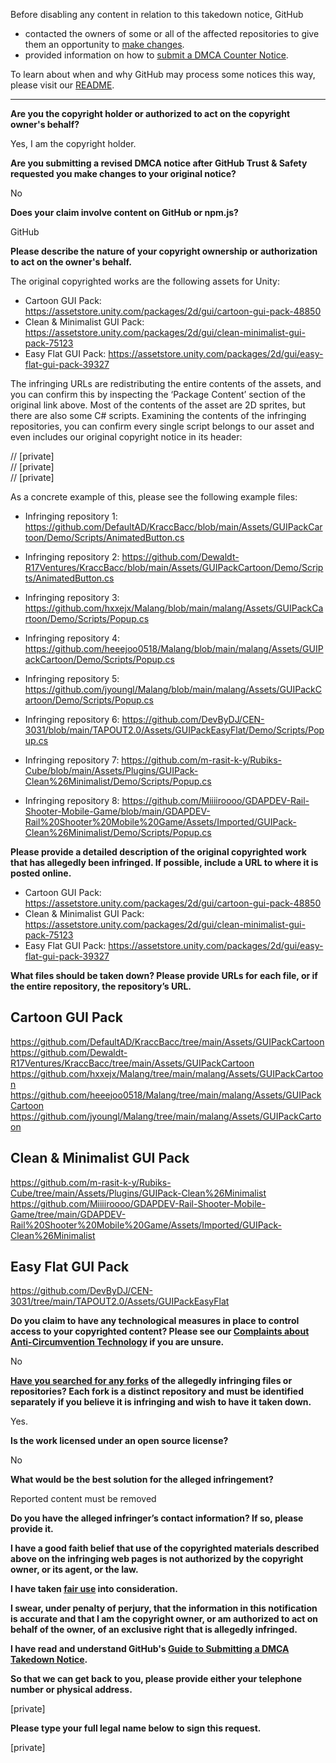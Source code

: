 Before disabling any content in relation to this takedown notice, GitHub
- contacted the owners of some or all of the affected repositories to give them an opportunity to [make changes](https://docs.github.com/en/github/site-policy/dmca-takedown-policy#a-how-does-this-actually-work).
- provided information on how to [submit a DMCA Counter Notice](https://docs.github.com/en/articles/guide-to-submitting-a-dmca-counter-notice).

To learn about when and why GitHub may process some notices this way, please visit our [README](https://github.com/github/dmca/blob/master/README.md#anatomy-of-a-takedown-notice).

---

**Are you the copyright holder or authorized to act on the copyright owner's behalf?**

Yes, I am the copyright holder.

**Are you submitting a revised DMCA notice after GitHub Trust & Safety requested you make changes to your original notice?**

No

**Does your claim involve content on GitHub or npm.js?**

GitHub

**Please describe the nature of your copyright ownership or authorization to act on the owner's behalf.**

The original copyrighted works are the following assets for Unity:

- Cartoon GUI Pack: https://assetstore.unity.com/packages/2d/gui/cartoon-gui-pack-48850
- Clean & Minimalist GUI Pack: https://assetstore.unity.com/packages/2d/gui/clean-minimalist-gui-pack-75123
- Easy Flat GUI Pack: https://assetstore.unity.com/packages/2d/gui/easy-flat-gui-pack-39327

The infringing URLs are redistributing the entire contents of the assets, and you can confirm this by inspecting the ‘Package Content’ section of the original link above. Most of the contents of the asset are 2D sprites, but there are also some C# scripts. Examining the contents of the infringing repositories, you can confirm every single script belongs to our asset and even includes our original copyright notice in its header:

// [private]  
// [private]  
// [private]  

As a concrete example of this, please see the following example files:

- Infringing repository 1: https://github.com/DefaultAD/KraccBacc/blob/main/Assets/GUIPackCartoon/Demo/Scripts/AnimatedButton.cs

- Infringing repository 2: https://github.com/Dewaldt-R17Ventures/KraccBacc/blob/main/Assets/GUIPackCartoon/Demo/Scripts/AnimatedButton.cs

- Infringing repository 3: https://github.com/hxxejx/Malang/blob/main/malang/Assets/GUIPackCartoon/Demo/Scripts/Popup.cs

- Infringing repository 4: https://github.com/heeejoo0518/Malang/blob/main/malang/Assets/GUIPackCartoon/Demo/Scripts/Popup.cs

- Infringing repository 5: https://github.com/jyoungl/Malang/blob/main/malang/Assets/GUIPackCartoon/Demo/Scripts/Popup.cs

- Infringing repository 6: https://github.com/DevByDJ/CEN-3031/blob/main/TAPOUT2.0/Assets/GUIPackEasyFlat/Demo/Scripts/Popup.cs

- Infringing repository 7: https://github.com/m-rasit-k-y/Rubiks-Cube/blob/main/Assets/Plugins/GUIPack-Clean%26Minimalist/Demo/Scripts/Popup.cs

- Infringing repository 8: https://github.com/Miiiiroooo/GDAPDEV-Rail-Shooter-Mobile-Game/blob/main/GDAPDEV-Rail%20Shooter%20Mobile%20Game/Assets/Imported/GUIPack-Clean%26Minimalist/Demo/Scripts/Popup.cs

**Please provide a detailed description of the original copyrighted work that has allegedly been infringed. If possible, include a URL to where it is posted online.**

- Cartoon GUI Pack: https://assetstore.unity.com/packages/2d/gui/cartoon-gui-pack-48850  
- Clean & Minimalist GUI Pack: https://assetstore.unity.com/packages/2d/gui/clean-minimalist-gui-pack-75123  
- Easy Flat GUI Pack: https://assetstore.unity.com/packages/2d/gui/easy-flat-gui-pack-39327  

**What files should be taken down? Please provide URLs for each file, or if the entire repository, the repository’s URL.**

Cartoon GUI Pack  
------------------  
https://github.com/DefaultAD/KraccBacc/tree/main/Assets/GUIPackCartoon  
https://github.com/Dewaldt-R17Ventures/KraccBacc/tree/main/Assets/GUIPackCartoon  
https://github.com/hxxejx/Malang/tree/main/malang/Assets/GUIPackCartoon  
https://github.com/heeejoo0518/Malang/tree/main/malang/Assets/GUIPackCartoon  
https://github.com/jyoungl/Malang/tree/main/malang/Assets/GUIPackCartoon

Clean & Minimalist GUI Pack  
----------------------------  
https://github.com/m-rasit-k-y/Rubiks-Cube/tree/main/Assets/Plugins/GUIPack-Clean%26Minimalist  
https://github.com/Miiiiroooo/GDAPDEV-Rail-Shooter-Mobile-Game/tree/main/GDAPDEV-Rail%20Shooter%20Mobile%20Game/Assets/Imported/GUIPack-Clean%26Minimalist

Easy Flat GUI Pack  
-------------------  
https://github.com/DevByDJ/CEN-3031/tree/main/TAPOUT2.0/Assets/GUIPackEasyFlat

**Do you claim to have any technological measures in place to control access to your copyrighted content? Please see our <a href="https://docs.github.com/articles/guide-to-submitting-a-dmca-takedown-notice#complaints-about-anti-circumvention-technology">Complaints about Anti-Circumvention Technology</a> if you are unsure.**

No

**<a href="https://docs.github.com/articles/dmca-takedown-policy#b-what-about-forks-or-whats-a-fork">Have you searched for any forks</a> of the allegedly infringing files or repositories? Each fork is a distinct repository and must be identified separately if you believe it is infringing and wish to have it taken down.**

Yes.

**Is the work licensed under an open source license?**

No

**What would be the best solution for the alleged infringement?**

Reported content must be removed

**Do you have the alleged infringer’s contact information? If so, please provide it.**

**I have a good faith belief that use of the copyrighted materials described above on the infringing web pages is not authorized by the copyright owner, or its agent, or the law.**

**I have taken <a href="https://www.lumendatabase.org/topics/22">fair use</a> into consideration.**

**I swear, under penalty of perjury, that the information in this notification is accurate and that I am the copyright owner, or am authorized to act on behalf of the owner, of an exclusive right that is allegedly infringed.**

**I have read and understand GitHub's <a href="https://docs.github.com/articles/guide-to-submitting-a-dmca-takedown-notice/">Guide to Submitting a DMCA Takedown Notice</a>.**

**So that we can get back to you, please provide either your telephone number or physical address.**

[private]

**Please type your full legal name below to sign this request.**

[private]
